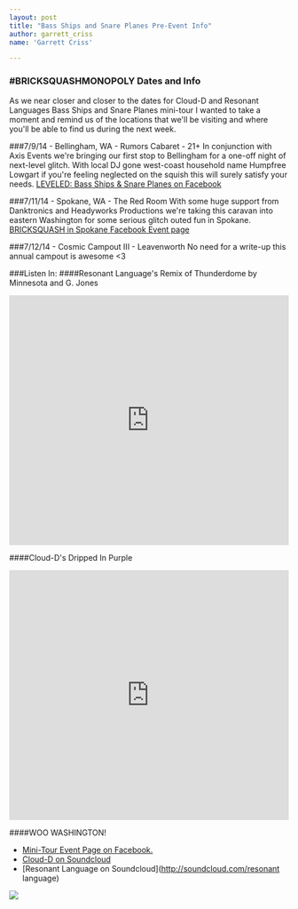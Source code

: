 ```yaml
---
layout: post
title: "Bass Ships and Snare Planes Pre-Event Info"
author: garrett_criss
name: 'Garrett Criss'

---
```

### #BRICKSQUASHMONOPOLY Dates and Info

As we near closer and closer to the dates for Cloud-D and Resonant Languages Bass Ships and Snare Planes mini-tour I wanted to take a moment and remind us of the locations that we'll be visiting and where you'll be able to find us during the next week.

###7/9/14 - Bellingham, WA - Rumors Cabaret - 21+
In conjunction with Axis Events we're bringing our first stop to Bellingham for a one-off night of next-level glitch. With local DJ gone west-coast household name Humpfree Lowgart if you're feeling neglected on the squish this will surely satisfy your needs. [LEVELED: Bass Ships & Snare Planes on Facebook](https://www.facebook.com/events/1423175294633025/1437222609894960/?comment_id=1437227009894520&notif_t=event_mall_reply)

###7/11/14 - Spokane, WA - The Red Room
With some huge support from Danktronics and Headyworks Productions we're taking this caravan into eastern Washington for some serious glitch outed fun in Spokane. [BRICKSQUASH in Spokane Facebook Event page](https://www.facebook.com/events/691389954231330/)

###7/12/14 - Cosmic Campout III - Leavenworth
No need for a write-up this annual campout is awesome <3

###Listen In:
####Resonant Language's Remix of Thunderdome by Minnesota and G. Jones
<iframe width="100%" height="450" scrolling="no" frameborder="no" src="https://w.soundcloud.com/player/?url=https%3A//api.soundcloud.com/tracks/156380526&amp;auto_play=false&amp;hide_related=false&amp;show_comments=true&amp;show_user=true&amp;show_reposts=false&amp;visual=true"></iframe>

####Cloud-D's Dripped In Purple
<iframe width="100%" height="450" scrolling="no" frameborder="no" src="https://w.soundcloud.com/player/?url=https%3A//api.soundcloud.com/tracks/82707564&amp;auto_play=false&amp;hide_related=false&amp;show_comments=true&amp;show_user=true&amp;show_reposts=false&amp;visual=true"></iframe>

####WOO WASHINGTON!
* [Mini-Tour Event Page on Facebook.](https://www.facebook.com/events/1520037014884597/)
* [Cloud-D on Soundcloud](https://soundcloud.com/cdmusic)
* [Resonant Language on Soundcloud](http://soundcloud.com/resonant language)

<img class="pure-img" src="http://starkravingrad.github.io/img/basships.jpg"></img>
